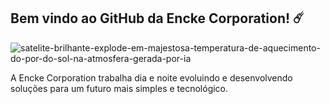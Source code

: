 ## Bem vindo ao GitHub da Encke Corporation! ☄️
![satelite-brilhante-explode-em-majestosa-temperatura-de-aquecimento-do-por-do-sol-na-atmosfera-gerada-por-ia](https://github.com/enckecorp/.github/assets/55598152/45f20470-6d4c-4ed0-9413-9861b40f1744)

A Encke Corporation trabalha dia e noite evoluindo e desenvolvendo soluções para um futuro mais simples e tecnológico.
